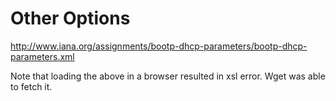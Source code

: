 <!-- TITLE: Dhcp -->
<!-- There are many lesser used options in DHCP.  Any of them interesting? -->

# Other Options
http://www.iana.org/assignments/bootp-dhcp-parameters/bootp-dhcp-parameters.xml

Note that loading the above in a browser resulted in xsl error.  Wget was able to fetch it.